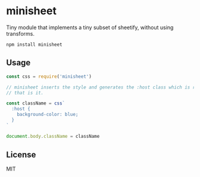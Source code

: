 # minisheet

Tiny module that implements a tiny subset of sheetify,
without using transforms.

```
npm install minisheet
```

## Usage

``` js
const css = require('minisheet')

// minisheet inserts the style and generates the :host class which is returned,
// that is it.

const className = css`
  :host {
    background-color: blue;
  }
`

document.body.className = className
```

## License

MIT
